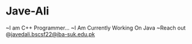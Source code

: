 # Jave-Ali
~I am C++ Programmer...
~I Am Currently Working On Java
~Reach out @javedali.bscsf22@iba-suk.edu.pk
